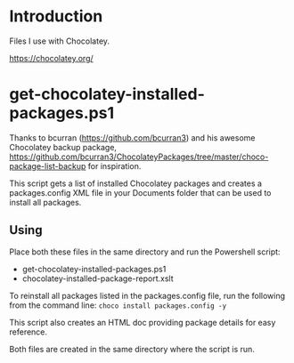 # Introduction
Files I use with Chocolatey.

https://chocolatey.org/

# get-chocolatey-installed-packages.ps1

Thanks to bcurran (https://github.com/bcurran3) and his awesome Chocolatey backup package, https://github.com/bcurran3/ChocolateyPackages/tree/master/choco-package-list-backup for inspiration.

This script gets a list of installed Chocolatey packages and creates a packages.config XML file in your Documents folder that can be used to install all packages.

## Using
Place both these files in the same directory and run the Powershell script:

- get-chocolatey-installed-packages.ps1
- chocolatey-installed-package-report.xslt

To reinstall all packages listed in the packages.config file, run the following from the command line:
    `choco install packages.config -y`

This script also creates an HTML doc providing package details for easy reference.

Both files are created in the same directory where the script is run.
